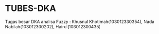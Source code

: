 # TUBES-DKA
Tugas besar DKA analisa Fuzzy : Khusnul Khotimah(103012330354), Nada Nabilah(103012300202), Hairul(103012300435)

